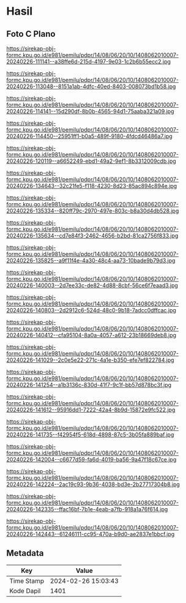 # Hasil

## Foto C Plano

https://sirekap-obj-formc.kpu.go.id/e981/pemilu/pdpr/14/08/06/20/10/1408062010007-20240226-111141--a38ffe6d-215d-4197-9e03-1c2b6b55ecc2.jpg

https://sirekap-obj-formc.kpu.go.id/e981/pemilu/pdpr/14/08/06/20/10/1408062010007-20240226-113048--8151a1ab-4dfc-40ed-8403-008073bd1b58.jpg

https://sirekap-obj-formc.kpu.go.id/e981/pemilu/pdpr/14/08/06/20/10/1408062010007-20240226-114141--15d290df-8b0b-4565-94d1-75aaba321a09.jpg

https://sirekap-obj-formc.kpu.go.id/e981/pemilu/pdpr/14/08/06/20/10/1408062010007-20240226-114450--25951ff1-b0a5-489f-9180-4fdcd46486a7.jpg

https://sirekap-obj-formc.kpu.go.id/e981/pemilu/pdpr/14/08/06/20/10/1408062010007-20240226-120119--a6652249-ebd1-49a2-9ef1-8b3312009cdb.jpg

https://sirekap-obj-formc.kpu.go.id/e981/pemilu/pdpr/14/08/06/20/10/1408062010007-20240226-134643--32c21fe5-f118-4230-8d23-85ac894c894e.jpg

https://sirekap-obj-formc.kpu.go.id/e981/pemilu/pdpr/14/08/06/20/10/1408062010007-20240226-135334--820ff79c-2970-497e-803c-b8a30d4db528.jpg

https://sirekap-obj-formc.kpu.go.id/e981/pemilu/pdpr/14/08/06/20/10/1408062010007-20240226-135634--cd7e84f3-2462-4656-b2bd-81ca2756f833.jpg

https://sirekap-obj-formc.kpu.go.id/e981/pemilu/pdpr/14/08/06/20/10/1408062010007-20240226-135825--a9f11f4e-4a30-48c4-aa73-10bade9b79d3.jpg

https://sirekap-obj-formc.kpu.go.id/e981/pemilu/pdpr/14/08/06/20/10/1408062010007-20240226-140003--2d7ee33c-de82-4d88-8cbf-56ce6f7eaad3.jpg

https://sirekap-obj-formc.kpu.go.id/e981/pemilu/pdpr/14/08/06/20/10/1408062010007-20240226-140803--2d2912c6-524d-48c0-9b18-7adcc0dffcac.jpg

https://sirekap-obj-formc.kpu.go.id/e981/pemilu/pdpr/14/08/06/20/10/1408062010007-20240226-140412--cfa95104-8a0a-4057-a612-23b18669deb8.jpg

https://sirekap-obj-formc.kpu.go.id/e981/pemilu/pdpr/14/08/06/20/10/1408062010007-20240226-141029--2c0e5e22-271c-4a1e-b350-efe7ef822784.jpg

https://sirekap-obj-formc.kpu.go.id/e981/pemilu/pdpr/14/08/06/20/10/1408062010007-20240226-141254--a1b3136c-830d-41f7-9c1f-bb57d878bc3f.jpg

https://sirekap-obj-formc.kpu.go.id/e981/pemilu/pdpr/14/08/06/20/10/1408062010007-20240226-141612--95916dd1-7222-42a4-8b9d-15872e9fc522.jpg

https://sirekap-obj-formc.kpu.go.id/e981/pemilu/pdpr/14/08/06/20/10/1408062010007-20240226-141735--f42954f5-618d-4898-87c5-3b05fa889baf.jpg

https://sirekap-obj-formc.kpu.go.id/e981/pemilu/pdpr/14/08/06/20/10/1408062010007-20240226-142004--c6677d59-fa6d-4019-ba56-9a47f18c67ce.jpg

https://sirekap-obj-formc.kpu.go.id/e981/pemilu/pdpr/14/08/06/20/10/1408062010007-20240226-142224--2ac19c93-9b36-4038-bd3e-2b27717304b8.jpg

https://sirekap-obj-formc.kpu.go.id/e981/pemilu/pdpr/14/08/06/20/10/1408062010007-20240226-142335--ffac16bf-7b1e-4eab-a7fb-918a1a76f614.jpg

https://sirekap-obj-formc.kpu.go.id/e981/pemilu/pdpr/14/08/06/20/10/1408062010007-20240226-142443--61246111-cc95-470a-b9d0-ae2837e1bbcf.jpg


## Metadata

| Key        | Value               |
| ---------- | ------------------- |
| Time Stamp | 2024-02-26 15:03:43 |
| Kode Dapil | 1401                |



